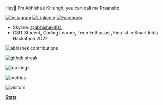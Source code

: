 Hey👋 I'm Abhishek Kr singh, you can call me Praansho

<a href=https://www.instagram.com/av_shu04/><img src="https://img.shields.io/badge/Instagram--_.svg?style=social&logo=instagram" alt="Instagram"></a>
<a href="https://www.linkedin.com/in/abhishekit04/"><img src="https://img.shields.io/badge/LinkedIn--_.svg?style=social&logo=linkedin" alt="LinkedIn"></a>
<a href="https://www.facebook.com/praansho"><img src="https://img.shields.io/badge/Facebook--_.svg?style=social&logo=facebook" alt="Facebook"></a>

- Skyline: [@abhishekit04](https://skyline.github.com/abhishekit04/2022)
- CSIT Student, Coding Learner, Tech Enthusiast, Finalist in Smart India Hackathon 2022

<!---
abhishekit04/abhishekit04 is a ✨ special ✨ repository because its `README.md` (this file) appears on your GitHub profile.
You can click the Preview link to take a look at your changes.
--->



![abhishek contributions](https://github-readme-stats.vercel.app/api?username=abhishekit04&show_icons=true&hide_border=true&count_private=true&theme=tokyonight)

![github streak](https://github-readme-streak-stats.herokuapp.com/?user=abhishekit04&theme=tokyonight)

![top langs](https://github-readme-stats.vercel.app/api/top-langs/?username=abhishekit04&theme=tokyonight)

![metrics](https://metrics.lecoq.io/abhishekit04)

![visitors](https://visitor-badge.glitch.me/badge?page_id=abhishekit04.abhishekit04)

**[Stats](https://metrics.lecoq.io/about/abhishekit04)**

